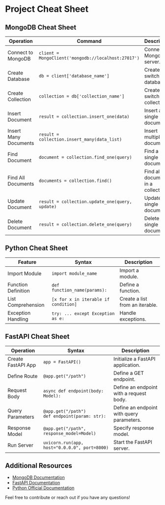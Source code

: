 # Project Cheat Sheet

## MongoDB Cheat Sheet

| Operation                  | Command                                       | Description                             |
|----------------------------|-----------------------------------------------|-----------------------------------------|
| Connect to MongoDB         | `client = MongoClient('mongodb://localhost:27017')` | Connect to MongoDB server.             |
| Create Database             | `db = client['database_name']`               | Create or switch to a database.        |
| Create Collection           | `collection = db['collection_name']`         | Create or switch to a collection.      |
| Insert Document             | `result = collection.insert_one(data)`       | Insert a single document.               |
| Insert Many Documents       | `result = collection.insert_many(data_list)`  | Insert multiple documents.              |
| Find Document               | `document = collection.find_one(query)`      | Find a single document.                 |
| Find All Documents          | `documents = collection.find()`               | Find all documents in a collection.    |
| Update Document             | `result = collection.update_one(query, update)` | Update a single document.              |
| Delete Document             | `result = collection.delete_one(query)`      | Delete a single document.               |

## Python Cheat Sheet

| Feature                     | Syntax                                       | Description                             |
|-----------------------------|-----------------------------------------------|-----------------------------------------|
| Import Module               | `import module_name`                          | Import a module.                        |
| Function Definition         | `def function_name(params):`                 | Define a function.                      |
| List Comprehension          | `[x for x in iterable if condition]`        | Create a list from an iterable.        |
| Exception Handling          | `try: ... except Exception as e:`            | Handle exceptions.                      |

## FastAPI Cheat Sheet

| Operation                  | Syntax                                       | Description                             |
|----------------------------|-----------------------------------------------|-----------------------------------------|
| Create FastAPI App         | `app = FastAPI()`                            | Initialize a FastAPI application.      |
| Define Route               | `@app.get("/path")`                          | Define a GET endpoint.                 |
| Request Body               | `async def endpoint(body: Model):`          | Define an endpoint with a request body.|
| Query Parameters            | `@app.get("/path")`<br>`def endpoint(param: str):` | Define an endpoint with query parameters. |
| Response Model             | `@app.get("/path", response_model=Model)`   | Specify response model.                 |
| Run Server                 | `uvicorn.run(app, host="0.0.0.0", port=8000)` | Start the FastAPI server.              |

## Additional Resources
- [MongoDB Documentation](https://docs.mongodb.com/manual/)
- [FastAPI Documentation](https://fastapi.tiangolo.com/)
- [Python Official Documentation](https://docs.python.org/3/)

Feel free to contribute or reach out if you have any questions!
